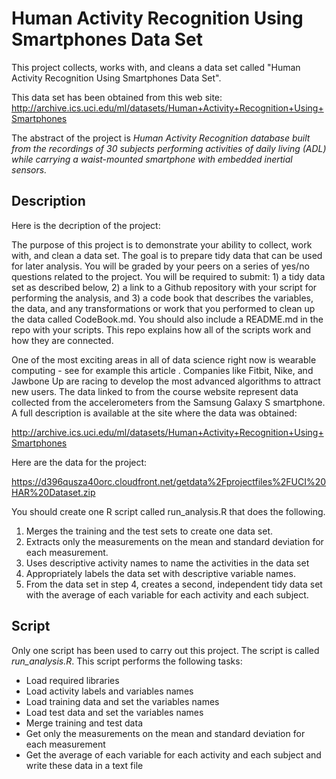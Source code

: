 # Human Activity Recognition Using Smartphones Data Set

This project collects, works with, and cleans a data set called "Human Activity Recognition Using Smartphones Data Set".

This data set has been obtained from this web site: http://archive.ics.uci.edu/ml/datasets/Human+Activity+Recognition+Using+Smartphones

The abstract of the project is _Human Activity Recognition database built from the recordings of 30 subjects performing activities of daily living (ADL) while carrying a waist-mounted smartphone with embedded inertial sensors._

## Description

Here is the decription of the project:

The purpose of this project is to demonstrate your ability to collect, work with, and clean a data set. The goal is to prepare tidy data that can be used for later analysis. You will be graded by your peers on a series of yes/no questions related to the project. You will be required to submit: 1) a tidy data set as described below, 2) a link to a Github repository with your script for performing the analysis, and 3) a code book that describes the variables, the data, and any transformations or work that you performed to clean up the data called CodeBook.md. You should also include a README.md in the repo with your scripts. This repo explains how all of the scripts work and how they are connected.

One of the most exciting areas in all of data science right now is wearable computing - see for example this article . Companies like Fitbit, Nike, and Jawbone Up are racing to develop the most advanced algorithms to attract new users. The data linked to from the course website represent data collected from the accelerometers from the Samsung Galaxy S smartphone. A full description is available at the site where the data was obtained:

http://archive.ics.uci.edu/ml/datasets/Human+Activity+Recognition+Using+Smartphones

Here are the data for the project:

https://d396qusza40orc.cloudfront.net/getdata%2Fprojectfiles%2FUCI%20HAR%20Dataset.zip

You should create one R script called run_analysis.R that does the following.

1. Merges the training and the test sets to create one data set.
2. Extracts only the measurements on the mean and standard deviation for each measurement.
3. Uses descriptive activity names to name the activities in the data set
4. Appropriately labels the data set with descriptive variable names.
5. From the data set in step 4, creates a second, independent tidy data set with the average of each variable for each activity and each subject.

## Script

Only one script has been used to carry out this project. The script is called *run_analysis.R*. This script performs the following tasks:

* Load required libraries
* Load activity labels and variables names
* Load training data and set the variables names
* Load test data and set the variables names
* Merge training and test data
* Get only the measurements on the mean and standard deviation for each measurement
* Get the average of each variable for each activity and each subject and write these data in a text file